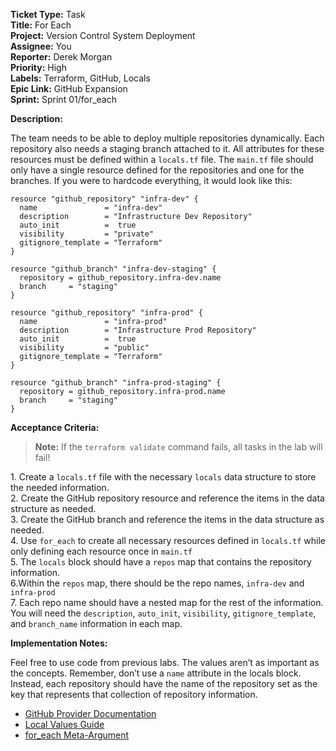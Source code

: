 **Ticket Type:** Task  
**Title:** For Each  
**Project:** Version Control System Deployment  
**Assignee:** You  
**Reporter:** Derek Morgan  
**Priority:** High  
**Labels:** Terraform, GitHub, Locals  
**Epic Link:** GitHub Expansion  
**Sprint:** Sprint 01/for\_each

**Description:**

The team needs to be able to deploy multiple repositories dynamically. Each repository also needs a staging branch attached to it. All attributes for these resources must be defined within a `locals.tf` file. The `main.tf` file should only have a single resource defined for the repositories and one for the branches. If you were to hardcode everything, it would look like this: 

```
resource "github_repository" "infra-dev" {
  name               = "infra-dev"
  description        = "Infrastructure Dev Repository"
  auto_init          =  true
  visibility         = "private"
  gitignore_template = "Terraform"
}

resource "github_branch" "infra-dev-staging" {
  repository = github_repository.infra-dev.name
  branch     = "staging"
}

resource "github_repository" "infra-prod" {
  name               = "infra-prod"
  description        = "Infrastructure Prod Repository"
  auto_init          =  true
  visibility         = "public"
  gitignore_template = "Terraform"
}

resource "github_branch" "infra-prod-staging" {
  repository = github_repository.infra-prod.name
  branch     = "staging"
}

```

**Acceptance Criteria:**

> **Note:** If the `terraform validate` command fails, all tasks in the lab will fail!

1\. Create a `locals.tf` file with the necessary `locals` data structure to store the needed information.   
2\. Create the GitHub repository resource and reference the items in the data structure as needed.   
3\. Create the GitHub branch and reference the items in the data structure as needed.   
4\. Use `for_each` to create all necessary resources defined in `locals.tf` while only defining each resource once in `main.tf`  
5\. The `locals` block should have a `repos` map that contains the repository information.   
6.Within the `repos` map, there should be the repo names, `infra-dev` and `infra-prod`  
7\. Each repo name should have a nested map for the rest of the information. You will need the `description`, `auto_init`, `visibility`, `gitignore_template`, and `branch_name` information in each map. 

**Implementation Notes:**

Feel free to use code from previous labs. The values aren’t as important as the concepts. Remember, don’t use a `name` attribute in the locals block. Instead, each repository should have the name of the repository set as the key that represents that collection of repository information. 

- <a href="https://registry.terraform.io/providers/integrations/github/latest/docs" target="_blank">GitHub Provider Documentation</a>  
- <a href="https://developer.hashicorp.com/terraform/language/values/locals" target="_blank">Local Values Guide</a>  
- <a href="https://developer.hashicorp.com/terraform/language/meta-arguments/for_each" target="_blank">for_each Meta-Argument</a>

